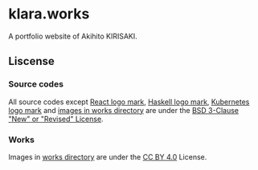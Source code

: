 # klara.works
A portfolio website of Akihito KIRISAKI.

## Liscense

### Source codes

All source codes except [React logo mark](client/src/about-react.svg),
[Haskell logo mark](client/src/about-haskell.svg), 
[Kubernetes logo mark](client/src/about-k8s.svg) and
[images in works directory](works)
are under the [BSD 3-Clause "New" or "Revised" License](LICENSE).

### Works

Images in [works directory](works) are under the [CC BY 4.0](LICENSE-CC) License.
